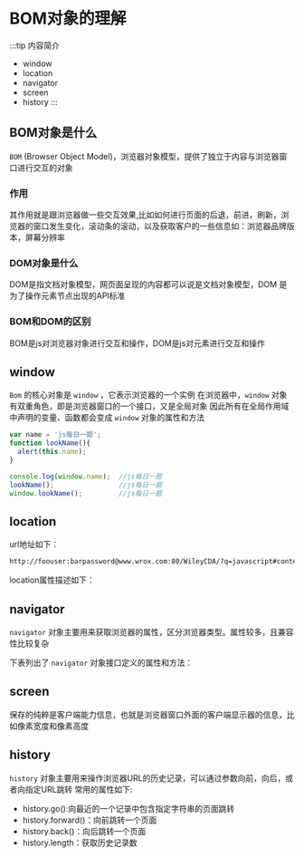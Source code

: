 # BOM对象的理解
:::tip 内容简介
- window
- location
- navigator
- screen
- history
:::

## BOM对象是什么
`BOM` (Browser Object Model)，浏览器对象模型，提供了独立于内容与浏览器窗口进行交互的对象

### 作用
其作用就是跟浏览器做一些交互效果,比如如何进行页面的后退，前进，刷新，浏览器的窗口发生变化，滚动条的滚动，以及获取客户的一些信息如：浏览器品牌版本，屏幕分辨率


### DOM对象是什么
DOM是指文档对象模型，网页面呈现的内容都可以说是文档对象模型，DOM 是为了操作元素节点出现的API标准

### BOM和DOM的区别
BOM是js对浏览器对象进行交互和操作，DOM是js对元素进行交互和操作

## window
`Bom` 的核心对象是 `window` ，它表示浏览器的一个实例
在浏览器中，`window` 对象有双重角色，即是浏览器窗口的一个接口，又是全局对象
因此所有在全局作用域中声明的变量、函数都会变成 `window` 对象的属性和方法
```js
var name = 'js每日一题';
function lookName(){
  alert(this.name);
}

console.log(window.name);  //js每日一题
lookName();                //js每日一题
window.lookName();         //js每日一题
```
## location

url地址如下：
```sh
http://foouser:barpassword@www.wrox.com:80/WileyCDA/?q=javascript#contents

```
location属性描述如下：
## navigator
`navigator` 对象主要用来获取浏览器的属性，区分浏览器类型。属性较多，且兼容性比较复杂

下表列出了 `navigator` 对象接口定义的属性和方法：

## screen
保存的纯粹是客户端能力信息，也就是浏览器窗口外面的客户端显示器的信息，比如像素宽度和像素高度

## history
`history` 对象主要用来操作浏览器URL的历史记录，可以通过参数向前，向后，或者向指定URL跳转
常用的属性如下:
- history.go():向最近的一个记录中包含指定字符串的页面跳转
- history.forward()：向前跳转一个页面
- history.back()：向后跳转一个页面
- history.length：获取历史记录数